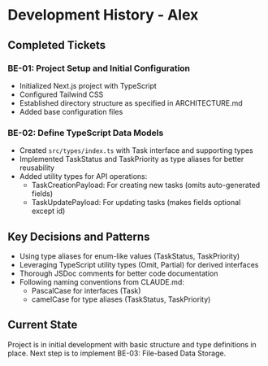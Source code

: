 # Development History - Alex

## Completed Tickets

### BE-01: Project Setup and Initial Configuration
- Initialized Next.js project with TypeScript
- Configured Tailwind CSS
- Established directory structure as specified in ARCHITECTURE.md
- Added base configuration files

### BE-02: Define TypeScript Data Models
- Created `src/types/index.ts` with Task interface and supporting types
- Implemented TaskStatus and TaskPriority as type aliases for better reusability
- Added utility types for API operations:
  - TaskCreationPayload: For creating new tasks (omits auto-generated fields)
  - TaskUpdatePayload: For updating tasks (makes fields optional except id)

## Key Decisions and Patterns

- Using type aliases for enum-like values (TaskStatus, TaskPriority)
- Leveraging TypeScript utility types (Omit, Partial) for derived interfaces
- Thorough JSDoc comments for better code documentation
- Following naming conventions from CLAUDE.md:
  - PascalCase for interfaces (Task)
  - camelCase for type aliases (TaskStatus, TaskPriority)

## Current State

Project is in initial development with basic structure and type definitions in place. Next step is to implement BE-03: File-based Data Storage.